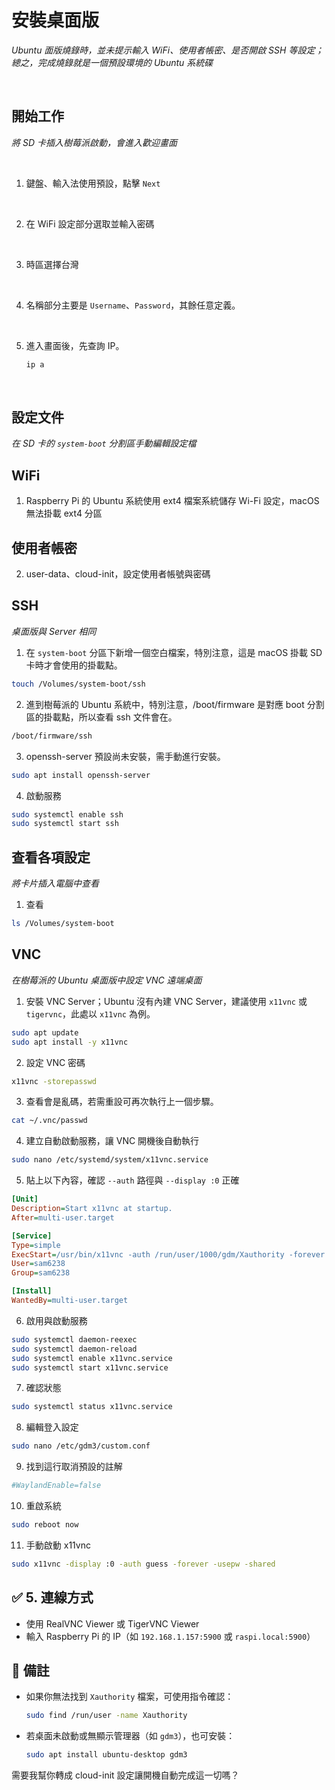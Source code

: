 # 安裝桌面版

_Ubuntu 面版燒錄時，並未提示輸入 WiFi、使用者帳密、是否開啟 SSH 等設定；總之，完成燒錄就是一個預設環境的 Ubuntu 系統碟_

<br>

## 開始工作

_將 SD 卡插入樹莓派啟動，會進入歡迎畫面_

<br>

1. 鍵盤、輸入法使用預設，點擊 `Next`

<br>

2. 在 WiFi 設定部分選取並輸入密碼

<br>

3. 時區選擇台灣

<br>

4. 名稱部分主要是 `Username`、`Password`，其餘任意定義。

<br>

5. 進入畫面後，先查詢 IP。

    ```bash
    ip a
    ```

<br>

## 設定文件

_在 SD 卡的 `system-boot` 分割區手動編輯設定檔_

## WiFi

1. Raspberry Pi 的 Ubuntu 系統使用 ext4 檔案系統儲存 Wi-Fi 設定，macOS 無法掛載 ext4 分區

## 使用者帳密

2. user-data、cloud-init，設定使用者帳號與密碼

## SSH

_桌面版與 Server 相同_

1. 在 `system-boot` 分區下新增一個空白檔案，特別注意，這是 macOS 掛載 SD 卡時才會使用的掛載點。

```bash
touch /Volumes/system-boot/ssh
```

2. 進到樹莓派的 Ubuntu 系統中，特別注意，/boot/firmware 是對應 boot 分割區的掛載點，所以查看 ssh 文件會在。

```bash
/boot/firmware/ssh
```

3. openssh-server 預設尚未安裝，需手動進行安裝。

```bash
sudo apt install openssh-server
```

4. 啟動服務

```bash
sudo systemctl enable ssh
sudo systemctl start ssh
```


## 查看各項設定

_將卡片插入電腦中查看_

1. 查看

```bash
ls /Volumes/system-boot
```
## VNC

_在樹莓派的 Ubuntu 桌面版中設定 VNC 遠端桌面_

1. 安裝 VNC Server；Ubuntu 沒有內建 VNC Server，建議使用 `x11vnc` 或 `tigervnc`，此處以 `x11vnc` 為例。

```bash
sudo apt update
sudo apt install -y x11vnc
```

2. 設定 VNC 密碼

```bash
x11vnc -storepasswd
```

3. 查看會是亂碼，若需重設可再次執行上一個步驟。

```bash
cat ~/.vnc/passwd
```

4. 建立自動啟動服務，讓 VNC 開機後自動執行

```bash
sudo nano /etc/systemd/system/x11vnc.service
```

5. 貼上以下內容，確認 `--auth` 路徑與 `--display :0` 正確

```ini
[Unit]
Description=Start x11vnc at startup.
After=multi-user.target

[Service]
Type=simple
ExecStart=/usr/bin/x11vnc -auth /run/user/1000/gdm/Xauthority -forever -loop -noxdamage -repeat -rfbauth /home/sam6238/.vnc/passwd -rfbport 5900 -shared -display :0
User=sam6238
Group=sam6238

[Install]
WantedBy=multi-user.target
```

6. 啟用與啟動服務

```bash
sudo systemctl daemon-reexec
sudo systemctl daemon-reload
sudo systemctl enable x11vnc.service
sudo systemctl start x11vnc.service
```

7. 確認狀態

```bash
sudo systemctl status x11vnc.service
```

8. 編輯登入設定

```bash
sudo nano /etc/gdm3/custom.conf
```

9. 找到這行取消預設的註解

```bash
#WaylandEnable=false
```

10. 重啟系統

```bash
sudo reboot now
```

11. 手動啟動 x11vnc

```bash
sudo x11vnc -display :0 -auth guess -forever -usepw -shared
```

## ✅ 5. 連線方式

* 使用 RealVNC Viewer 或 TigerVNC Viewer
* 輸入 Raspberry Pi 的 IP（如 `192.168.1.157:5900` 或 `raspi.local:5900`）



## 📌 備註

* 如果你無法找到 `Xauthority` 檔案，可使用指令確認：

  ```bash
  sudo find /run/user -name Xauthority
  ```

* 若桌面未啟動或無顯示管理器（如 `gdm3`），也可安裝：

  ```bash
  sudo apt install ubuntu-desktop gdm3
  ```



需要我幫你轉成 cloud-init 設定讓開機自動完成這一切嗎？


